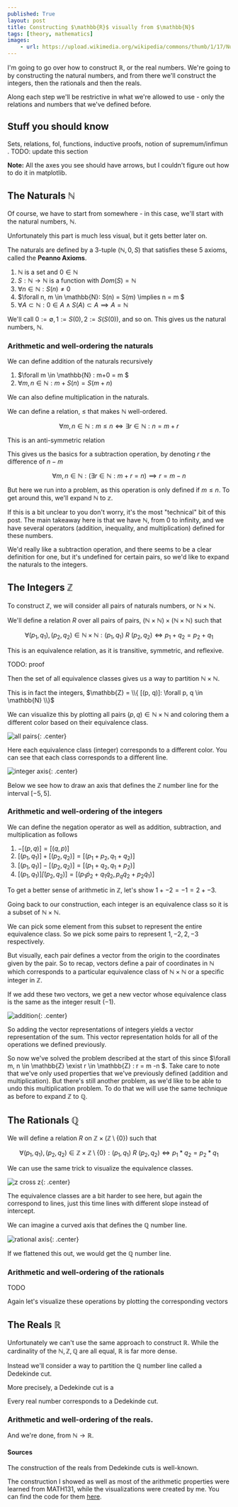```yaml
---
published: True
layout: post
title: Constructing $\mathbb{R}$ visually from $\mathbb{N}$
tags: [theory, mathematics]
images:
    - url: https://upload.wikimedia.org/wikipedia/commons/thumb/1/17/Number-systems.svg/1024px-Number-systems.svg.png
---
```


I'm going to go over how to construct $\mathbb{R}$, or the real numbers. 
We're going to by constructing the natural numbers, and from there we'll construct the integers, then the rationals and then the reals. 

Along each step we'll be restrictive in what we're allowed to use - only the relations and numbers that we've defined before.

<!--more-->

## Stuff you should know

Sets, relations, fol, functions, inductive proofs, notion of supremum/infimun . TODO: update this section

**Note:** All the axes you see should have arrows, but I couldn't figure out how to do it in matplotlib. 


## The Naturals $\mathbb{N}$

Of course, we have to start from somewhere - in this case, we'll start with the natural numbers, $\mathbb{N}$.

Unfortunately this part is much less visual, but it gets better later on.

The naturals are defined by a 3-tuple $(\mathbb{N}, 0, S)$ that satisfies these 5 axioms, called the **Peanno Axioms**. 
1. $\mathbb{N}$ is a set and $0 \in \mathbb{N}$
2. $S : \mathbb{N} \to \mathbb{N}$ is a function with $Dom(S) = \mathbb{N}$
3. $\forall n \in \mathbb{N}: S(n) \neq 0$ 
4. $\forall n, m \in \mathbb{N}: S(n) = S(m) \implies n = m $ 
5. $\forall A \subset \mathbb{N}: 0 \in A \land S(A) \subset A \implies A = \mathbb{N}$ 

We'll call $0 := \emptyset, 1 := S(0), 2 := S(S(0))$, and so on. This gives us the natural numbers, $\mathbb{N}$.

### Arithmetic and well-ordering the naturals

We can define addition of the naturals recursively

1. $\forall m \in \mathbb{N} : m+0 = m $
2. $\forall m, n \in \mathbb{N} : m + S(n) = S(m+n)$

We can also define multiplication in the naturals.

We can define a relation, $\leq$ that makes $\mathbb{N}$ well-ordered.

$$\forall m, n \in \mathbb{N}: m \leq n \iff \exists r \in \mathbb{N} : n = m + r$$

This is an anti-symmetric relation

This gives us the basics for a subtraction operation, by denoting $r$ the difference of $n-m$

$$\forall m, n \in \mathbb{N}: (\exists r \in \mathbb{N}: m+r = n ) \implies r = m-n$$

But here we run into a problem, as this operation is only defined if $m \leq n$. To get around this, we'll expand $\mathbb{N}$ to $\mathbb{z}$.

If this is a bit unclear to you don't worry, it's the most "technical" bit of this post. The main takeaway here is that we have $\mathbb{N}$, from 0 to infinity, and we have several operators (addition, inequality, and multiplication) defined for these numbers.

We'd really like a subtraction operation, and there seems to be a clear definition for one, but it's undefined for certain pairs, so we'd like to expand the naturals to the integers.

## The Integers $\mathbb{Z}$

To construct $\mathbb{Z}$, we will consider all pairs of naturals numbers, or $\mathbb{N} \times \mathbb{N}$. 

We'll define a relation $R$ over all pairs of pairs, $(\mathbb{N} \times \mathbb{N}) \times (\mathbb{N} \times \mathbb{N})$ such that

$$\forall (p_1, q_1), (p_2, q_2) \in \mathbb{N} \times \mathbb{N}: (p_1, q_1)\  R \  (p_2, q_2) \iff p_1 + q_2 = p_2 + q_1$$

This is an equivalence relation, as it is transitive, symmetric, and reflexive. 

TODO: proof

Then the set of all equivalence classes gives us a way to partition $\mathbb{N} \times \mathbb{N}$. 

This is in fact the integers, $\mathbb{Z} = \\{ [(p, q)]:  \forall p, q \in \mathbb{N} \\}$

We can visualize this by plotting all pairs $(p, q) \in \mathbb{N} \times \mathbb{N}$ and coloring them a different color based on their equivalence class.

![all pairs](/images/R/NxN.png){: .center}

Here each equivalence class (integer) corresponds to a different color. You can see that each class corresponds to a different line.

![integer axis](/images/R/Zaxis.png){: .center}

Below we see how to draw an axis that defines the $\mathbb{Z}$ number line for the interval $[-5, 5]$.

### Arithmetic and well-ordering of the integers
We can define the negation operator as well as addition, subtraction, and multiplication as follows

1. $-[(p,q)] = [(q, p)]$
2. $[(p_1,q_1)] + [(p_2, q_2)] = [(p_1 + p_2 , q_1 + q_2)]$
3. $[(p_1,q_1)] - [(p_2, q_2)] = [(p_1 + q_2 , q_1 + p_2)]$
4. $[(p_1,q_1)] \dot [(p_2, q_2)] = [(p_1 \dot p_2 + q_1 \dot q_2, p_q \dot q_2 + p_2 \dot q_1)]$

To get a better sense of arithmetic in $\mathbb{Z}$, let's show $1+ -2 = -1 = 2 + -3$.

Going back to our construction, each integer is an equivalence class so it is a subset of $\mathbb{N} \times \mathbb{N}$.

We can pick some element from this subset to represent the entire equivalence class. 
So we pick some pairs to represent $1, -2, 2, -3$ respectively. 

But visually, each pair defines a vector from the origin to the coordinates given by the pair. So to recap, vectors define a pair of coordinates in $\mathbb{N}$ which corresponds to a particular equivalence class of $\mathbb{N} \times \mathbb{N}$ or a specific integer in $\mathbb{Z}$. 

If we add these two vectors, we get a new vector whose equivalence class is the same as the integer result ($-1$). 

![addition](/images/R/addition.png){: .center}

So adding the vector representations of integers yields a vector representation of the sum. This vector representation holds for all of the operations we defined previously.

So now we've solved the problem described at the start of this since $\forall m, n \in \mathbb{Z} \exist r \in \mathbb{Z} : r = m -n $. Take care to note that we've only used properties that we've previously defined (addition and multiplication).
But there's still another problem, as we'd like to be able to undo this multiplication problem. To do that we will use the same technique as before to expand $\mathbb{Z}$ to  $\mathbb{Q}$.

## The Rationals $\mathbb{Q}$

We will define a relation $R$ on $\mathbb{Z} \times (\mathbb{Z} \setminus \{0\})$ such that

$$\forall (p_1, q_1), (p_2, q_2) \in \mathbb{Z} \times \mathbb{Z} \setminus \{0\} : (p_1, q_1)\  R \  (p_2, q_2) \iff p_1 * q_2 = p_2 * q_1$$

We can use the same trick to visualize the equivalence classes.

![z cross z](/images/R/ZxZ.png){: .center}

The equivalence classes are a bit harder to see here, but again the correspond to lines, just this time lines with different slope instead of intercept.

We can imagine a curved axis that defines the $\mathbb{Q}$ number line. 

![rational axis](/images/R/Qaxis.png){: .center}

If we flattened this out, we would get the $\mathbb{Q}$ number line.

### Arithmetic and well-ordering of the rationals
TODO


Again let's visualize these operations by plotting the corresponding vectors

## The Reals $\mathbb{R}$
Unfortunately we can't use the same approach to construct $\mathbb{R}$. While the cardinality of the $\mathbb{N}, \mathbb{Z}, \mathbb{Q}$ are all equal, $\mathbb{R}$ is far more dense.

Instead we'll consider a way to partition the $\mathbb{Q}$ number line called a Dedekinde cut.

More precisely, a Dedekinde cut is a 

Every real number corresponds to a Dedekinde cut.

### Arithmetic and well-ordering of the reals.


And we're done, from $\mathbb{N} \to \mathbb{R}$.

#### Sources
The construction of the reals from Dedekinde cuts is well-known.

The construction I showed as well as most of the arithmetic properties were learned from MATH131, while the visualizations were created by me. You can find the code for them [here]().

